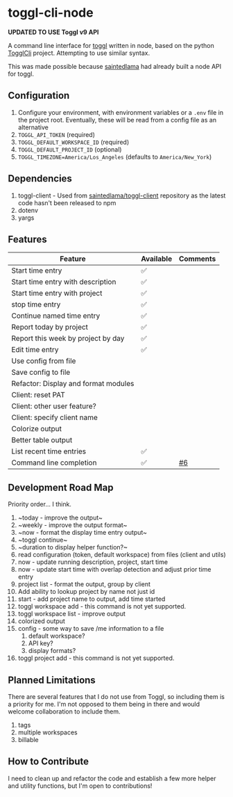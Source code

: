 # toggl-cli-node

**UPDATED TO USE Toggl v9 API**

A command line interface for [toggl](https://toggl.com) written in node, based on the python [TogglCli](https://github.com/AuHau/toggl-cli) project. Attempting to use similar syntax.

This was made possible because [saintedlama](https://github.com/saintedlama) had already built a node API for toggl.

## Configuration

1. Configure your environment, with environment variables or a `.env` file in the project root. Eventually, these will be read from a config file as an alternative
1. `TOGGL_API_TOKEN` (required)
2. `TOGGL_DEFAULT_WORKSPACE_ID` (required)
3. `TOGGL_DEFAULT_PROJECT_ID` (optional)
4. `TOGGL_TIMEZONE=America/Los_Angeles` (defaults to `America/New_York`)
## Dependencies

1. toggl-client - Used from [saintedlama/toggl-client](https://github.com/saintedlama/toggl-client) repository as the latest code hasn't been released to npm
3. dotenv
4. yargs



## Features

| Feature                              | Available | Comments                                                    |
| ------------------------------------ | --------- | ----------------------------------------------------------- |
| Start time entry                     | ✅         |                                                             |
| Start time entry with description    | ✅         |                                                             |
| Start time entry with project        | ✅         |                                                             |
| stop time entry                      | ✅         |                                                             |
| Continue named time entry            | ✅         |                                                             |
| Report today by project              | ✅         |                                                             |
| Report this week by project by day   | ✅         |                                                             |
| Edit time entry                      | ✅         |                                                             |
| Use config from file                 |           |                                                             |
| Save config to file                  |           |                                                             |
| Refactor: Display and format modules |           |                                                             |
| Client: reset PAT                    |           |                                                             |
| Client: other user feature?          |           |                                                             |
| Client: specify client name          |           |                                                             |
| Colorize output                      |           |                                                             |
| Better table output                  |           |                                                             |
| List recent time entries             | ✅         |                                                             |
| Command line completion              | ✅         | [#6](https://github.com/beauraines/toggl-cli-node/issues/6) |

## Development Road Map

Priority order... I think.

1. ~today - improve the output~
2. ~weekly - improve the output format~
3. ~now - format the display time entry output~
4. ~toggl continue~
5. ~duration to display helper function?~
6. read configuration (token, default workspace) from files (client and utils)
7. now - update running description, project, start time
8. now - update start time with overlap detection and adjust prior time entry
9. project list - format the output, group by client
10. Add ability to lookup project by name not just id
11. start - add project name to output, add time started
12. toggl workspace add - this command is not yet supported.
13. toggl workspace list - improve output 
14. colorized output
15. config - some way to save /me information to a file
    1.  default workspace?
    2.  API key?
    3.  display formats?
16. toggl project add - this command is not yet supported.



## Planned Limitations

There are several features that I do not use from Toggl, so including them is a priority for me. I'm not opposed to them being in there and would welcome collaboration to include them.

1. tags
2. multiple workspaces
3. billable

## How to Contribute

I need to clean up and refactor the code and establish a few more helper and utility functions, but I'm open to contributions!